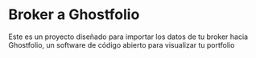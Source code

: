 # Broker a Ghostfolio
Este es un proyecto diseñado para importar los datos de tu broker hacia Ghostfolio, un software de código abierto para visualizar tu portfolio
